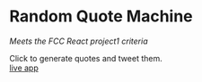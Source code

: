 # Random Quote Machine
*Meets the FCC React project1 criteria*  

Click to generate quotes and tweet them.  
[live app](https://random-famous-quote-generator-react.netlify.app/)
